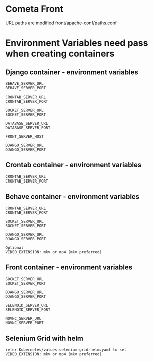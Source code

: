 # Cometa Front
URL paths are modified  front/apache-conf/paths.conf 

# Environment Variables need pass when creating containers

## Django container - environment variables 

    BEHAVE_SERVER_URL
    BEHAVE_SERVER_PORT

    CRONTAB_SERVER_URL
    CRONTAB_SERVER_PORT

    SOCKET_SERVER_URL
    SOCKET_SERVER_PORT

    DATABASE_SERVER_URL
    DATABASE_SERVER_PORT

    FRONT_SERVER_HOST
    
    DJANGO_SERVER_URL
    DJANGO_SERVER_PORT

## Crontab container - environment variables 
    CRONTAB_SERVER_URL
    CRONTAB_SERVER_PORT
    
## Behave container - environment variables
    CRONTAB_SERVER_URL
    CRONTAB_SERVER_PORT

    SOCKET_SERVER_URL
    SOCKET_SERVER_PORT

    DJANGO_SERVER_URL
    DJANGO_SERVER_PORT

    Optional
    VIDEO_EXTENSION: mkv or mp4 (mkv preferred)
    
## Front container - environment variables
    SOCKET_SERVER_URL
    SOCKET_SERVER_PORT

    DJANGO_SERVER_URL
    DJANGO_SERVER_PORT

    SELENOID_SERVER_URL
    SELENOID_SERVER_PORT
    
    NOVNC_SERVER_URL
    NOVNC_SERVER_PORT

## Selenium Grid with helm
    refer Kubernetes/values-selenium-grid-helm.yaml to set
    VIDEO_EXTENSION: mkv or mp4 (mkv preferred)